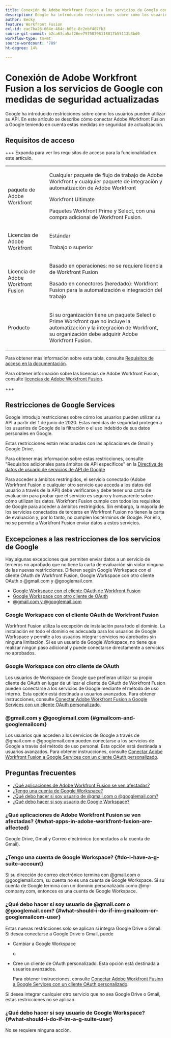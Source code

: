 ```yaml
---
title: Conexión de Adobe Workfront Fusion a los servicios de Google con medidas de seguridad actualizadas
description: Google ha introducido restricciones sobre cómo los usuarios pueden utilizar su API. En este artículo se describe cómo conectar Adobe Workfront Fusion a Google teniendo en cuenta estas medidas de seguridad de actualización.
author: Becky
feature: Workfront Fusion
exl-id: eac7ba26-664e-464c-b05c-8c2ebf407fb3
source-git-commit: b2ca63ca5af26ee79758798118817b55113b3bd0
workflow-type: tm+mt
source-wordcount: '789'
ht-degree: 14%

---
```


# Conexión de Adobe Workfront Fusion a los servicios de Google con medidas de seguridad actualizadas

Google ha introducido restricciones sobre cómo los usuarios pueden utilizar su API. En este artículo se describe cómo conectar Adobe Workfront Fusion a Google teniendo en cuenta estas medidas de seguridad de actualización.

## Requisitos de acceso

+++ Expanda para ver los requisitos de acceso para la funcionalidad en este artículo.

<table style="table-layout:auto">
 <col> 
 <col> 
 <tbody> 
  <tr> 
   <td role="rowheader">paquete de Adobe Workfront</td> 
   <td> <p>Cualquier paquete de flujo de trabajo de Adobe Workfront y cualquier paquete de integración y automatización de Adobe Workfront</p><p>Workfront Ultimate</p><p>Paquetes Workfront Prime y Select, con una compra adicional de Workfront Fusion.</p> </td> 
  </tr> 
  <tr data-mc-conditions=""> 
   <td role="rowheader">Licencias de Adobe Workfront</td> 
   <td> <p>Estándar</p><p>Trabajo o superior</p> </td> 
  </tr> 
  <tr> 
   <td role="rowheader">Licencia de Adobe Workfront Fusion</td> 
   <td>
   <p>Basado en operaciones: no se requiere licencia de Workfront Fusion</p>
   <p>Basado en conectores (heredado): Workfront Fusion para la automatización e integración del trabajo </p>
   </td> 
  </tr> 
  <tr> 
   <td role="rowheader">Producto</td> 
   <td>
   <p>Si su organización tiene un paquete Select o Prime Workfront que no incluye la automatización y la integración de Workfront, su organización debe adquirir Adobe Workfront Fusion.</li></ul>
   </td> 
  </tr>
 </tbody> 
</table>

Para obtener más información sobre esta tabla, consulte [Requisitos de acceso en la documentación](/help/workfront-fusion/references/licenses-and-roles/access-level-requirements-in-documentation.md).

Para obtener información sobre las licencias de Adobe Workfront Fusion, consulte [licencias de Adobe Workfront Fusion](/help/workfront-fusion/set-up-and-manage-workfront-fusion/licensing-operations-overview/license-automation-vs-integration.md).

+++

## Restricciones de Google Services

Google introdujo restricciones sobre cómo los usuarios pueden utilizar su API a partir del 1 de junio de 2020. Estas medidas de seguridad protegen a los usuarios de Google de la filtración o el uso indebido de sus datos personales en Google.

Estas restricciones están relacionadas con las aplicaciones de Gmail y Google Drive.

Para obtener más información sobre estas restricciones, consulte &quot;Requisitos adicionales para ámbitos de API específicos&quot; en la [Directiva de datos de usuario de servicios de API de Google](https://developers.google.com/terms/api-services-user-data-policy#additional_requirements_for_specific_api_scopes)

Para acceder a ámbitos restringidos, el servicio conectado (Adobe Workfront Fusion o cualquier otro servicio que acceda a los datos del usuario a través de la API) debe verificarse y debe tener una carta de evaluación para probar que el servicio es seguro y transparente sobre cómo utilizan los datos. Workfront Fusion cumple con todos los requisitos de Google para acceder a ámbitos restringidos. Sin embargo, la mayoría de los servicios conectados de terceros en Workfront Fusion no tienen la carta de evaluación y, por lo tanto, no cumplen los términos de Google. Por ello, no se permite a Workfront Fusion enviar datos a estos servicios.

## Excepciones a las restricciones de los servicios de Google

Hay algunas excepciones que permiten enviar datos a un servicio de terceros no aprobado que no tiene la carta de evaluación sin violar ninguna de las nuevas restricciones. Difieren según Google Workspace con el cliente OAuth de Workfront Fusion, Google Workspace con otro cliente OAuth o @gmail.com y @googlemail.com.

* [Google Workspace con el cliente OAuth de Workfront Fusion](#google-workspace-with-workfront-fusion-oauth-client)
* [Google Workspace con otro cliente de OAuth](#google-workspace-with-another-oauth-client)
* [@gmail.com y @googlemail.com](#gmailcom-and-googlemailcom)

### Google Workspace con el cliente OAuth de Workfront Fusion

Workfront Fusion utiliza la excepción de instalación para todo el dominio. La instalación en todo el dominio es adecuada para los usuarios de Google Workspace y permite a los usuarios integrar servicios no aprobados sin ninguna limitación. Si es un usuario de Google Workspace, no tiene que realizar ningún paso adicional y puede conectarse directamente a servicios no aprobados.

### Google Workspace con otro cliente de OAuth

Los usuarios de Workspace de Google que prefieran utilizar su propio cliente de OAuth en lugar de utilizar el cliente de OAuth de Workfront Fusion pueden conectarse a los servicios de Google mediante el método de uso interno. Esta opción está destinada a usuarios avanzados. Para obtener instrucciones, consulte [Conectar Adobe Workfront Fusion a Google Services con un cliente OAuth personalizado](/help/workfront-fusion/create-scenarios/connect-to-apps/connect-fusion-to-google-using-oauth.md).

### @gmail.com y @googlemail.com {#gmailcom-and-googlemailcom}

Los usuarios que acceden a los servicios de Google a través de @gmail.com o @googlemail.com pueden conectarse a los servicios de Google a través del método de uso personal. Esta opción está destinada a usuarios avanzados. Para obtener instrucciones, consulte [Conectar Adobe Workfront Fusion a Google Services con un cliente OAuth personalizado](/help/workfront-fusion/create-scenarios/connect-to-apps/connect-fusion-to-google-using-oauth.md).

## Preguntas frecuentes

* [¿Qué aplicaciones de Adobe Workfront Fusion se ven afectadas?](#what-apps-in-adobe-workfront-fusion-are-affected)
* [¿Tengo una cuenta de Google Workspace?](#do-i-have-a-g-suite-account)
* [¿Qué debo hacer si soy usuario de @gmail.com o @googlemail.com?](#what-should-i-do-if-im-gmailcom-or-googlemailcom-user)
* [¿Qué debo hacer si soy usuario de Google Workspace?](#what-should-i-do-if-im-a-g-suite-user)

### ¿Qué aplicaciones de Adobe Workfront Fusion se ven afectadas? {#what-apps-in-adobe-workfront-fusion-are-affected}

Google Drive, Gmail y Correo electrónico (conectados a la cuenta de Gmail).

### ¿Tengo una cuenta de Google Workspace? {#do-i-have-a-g-suite-account}

Si su dirección de correo electrónico termina con @gmail.com o @googlemail.com, su cuenta no es una cuenta de Google Workspace. Si su cuenta de Google termina con un dominio personalizado como @my-company.com, entonces es una cuenta de Google Workspace.

### ¿Qué debo hacer si soy usuario de @gmail.com o @googlemail.com? {#what-should-i-do-if-im-gmailcom-or-googlemailcom-user}

Estas nuevas restricciones solo se aplican si integra Google Drive o Gmail. Si desea conectarse a Google Drive o Gmail, puede

* Cambiar a Google Workspace

  o

* Cree un cliente de OAuth personalizado. Esta opción está destinada a usuarios avanzados.

  Para obtener instrucciones, consulte [Conectar Adobe Workfront Fusion a Google Services con un cliente OAuth personalizado](/help/workfront-fusion/create-scenarios/connect-to-apps/connect-fusion-to-google-using-oauth.md).

Si desea integrar cualquier otro servicio que no sea Google Drive o Gmail, estas restricciones no se aplican.

### ¿Qué debo hacer si soy usuario de Google Workspace? {#what-should-i-do-if-im-a-g-suite-user}

No se requiere ninguna acción.
